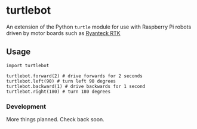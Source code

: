 # turtlebot

An extension of the Python ```turtle``` module for use with Raspberry Pi robots driven by motor boards such as [Ryanteck RTK](https://www.ryanteck.ltd.uk/store/index.php?id_product=8&controller=product)

## Usage

```
import turtlebot

turtlebot.forward(2) # drive forwards for 2 seconds
turtlebot.left(90) # turn left 90 degrees
turtlebot.backward(1) # drive backwards for 1 second
turtlebot.right(180) # turn 180 degrees
```

### Development

More things planned. Check back soon.
